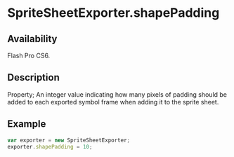 # SpriteSheetExporter.shapePadding

## Availability

Flash Pro CS6.

## Description

Property; An integer value indicating how many pixels of padding should be added to each exported symbol frame when adding it to the sprite sheet.

## Example

```javascript
var exporter = new SpriteSheetExporter;
exporter.shapePadding = 10;
```

